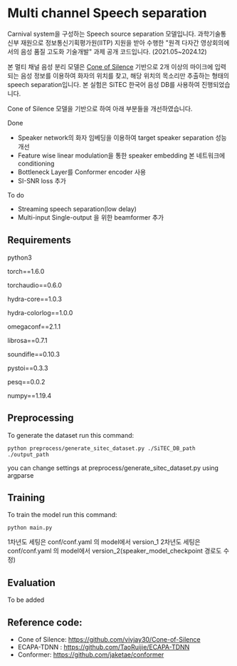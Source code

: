 # Multi channel Speech separation

Carnival system을 구성하는 Speech source separation 모델입니다.
과학기술통신부 재원으로 정보통신기획평가원(IITP) 지원을 받아 수행한
"원격 다자간 영상회의에서의 음성 품질 고도화 기술개발" 과제 공개 코드입니다.
(2021.05~2024.12)

본 멀티 채널 음성 분리 모델은 [Cone of Silence](https://github.com/vivjay30/Cone-of-Silence) 기반으로 2개 이상의 마이크에 입력되는 음성 정보를 이용하여 화자의 위치를 찾고, 해당 위치의 목소리만 추출하는 형태의 speech separation입니다. 본 실험은 SiTEC 한국어 음성 DB를 사용하여 진행되었습니다.

Cone of Silence 모델을 기반으로 하여 아래 부분들을 개선하였습니다.

Done

* Speaker network의 화자 임베딩을 이용하여 target speaker separation 성능 개선
* Feature wise linear modulation을 통한 speaker embedding 본 네트워크에 conditioning
* Bottleneck Layer를 Conformer encoder 사용
* SI-SNR loss 추가

To do

* Streaming speech separation(low delay)
* Multi-input Single-output 을 위한 beamformer 추가

Requirements
-------------
python3

torch==1.6.0

torchaudio==0.6.0

hydra-core==1.0.3

hydra-colorlog==1.0.0

omegaconf==2.1.1

librosa==0.7.1

soundifle==0.10.3

pystoi==0.3.3

pesq==0.0.2

numpy==1.19.4

Preprocessing
-------------
To generate the dataset run this command:

    python preprocess/generate_sitec_dataset.py ./SiTEC_DB_path ./output_path
    
you can change settings at preprocess/generate_sitec_dataset.py using argparse

Training
-------------
To train the model run this command:

    python main.py
    
1차년도 세팅은 conf/conf.yaml 의 model에서 version_1
2차년도 세팅은 conf/conf.yaml 의 model에서 version_2(speaker_model_checkpoint 경로도 수정)

Evaluation
-------------
To be added

Reference code:
-------------
* Cone of Silence: https://github.com/vivjay30/Cone-of-Silence
* ECAPA-TDNN : https://github.com/TaoRuijie/ECAPA-TDNN 
* Conformer: https://github.com/jaketae/conformer 
